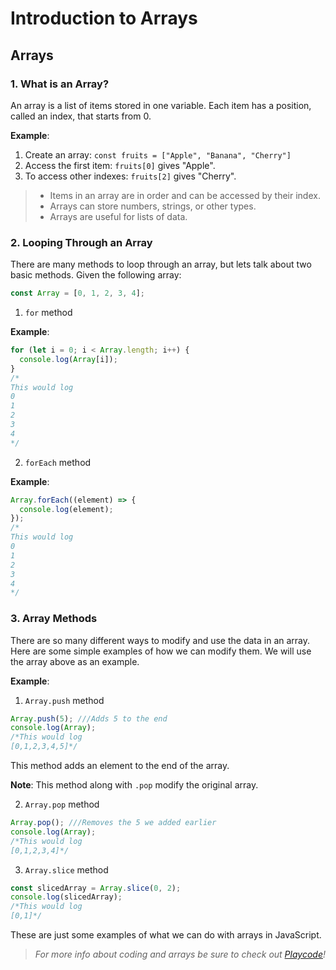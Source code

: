 # Introduction to Arrays

## Arrays

### 1. What is an Array?

An array is a list of items stored in one variable. Each item has a position, called an index, that starts from 0.

**Example**:

1. Create an array: `const fruits = ["Apple", "Banana", "Cherry"]`
2. Access the first item: `fruits[0]` gives "Apple".
3. To access other indexes: `fruits[2]` gives "Cherry".

> - Items in an array are in order and can be accessed by their index.
> - Arrays can store numbers, strings, or other types.
> - Arrays are useful for lists of data.

### 2. Looping Through an Array

There are many methods to loop through an array, but lets talk about two basic methods. Given the following array:

```js
const Array = [0, 1, 2, 3, 4];
```

1. `for` method

**Example**:

```js
for (let i = 0; i < Array.length; i++) {
  console.log(Array[i]);
}
/*
This would log
0
1
2
3
4
*/
```

2. `forEach` method

**Example**:

```js
Array.forEach((element) => {
  console.log(element);
});
/*
This would log
0
1
2
3
4
*/
```

### 3. Array Methods

There are so many different ways to modify and use the data in an array. Here are some simple examples of how we can modify them. We will use the array above as an example.

**Example**:

1. `Array.push` method

```js
Array.push(5); ///Adds 5 to the end
console.log(Array);
/*This would log
[0,1,2,3,4,5]*/
```

This method adds an element to the end of the array.

**Note**: This method along with `.pop` modify the original array.

2. `Array.pop` method

```js
Array.pop(); ///Removes the 5 we added earlier
console.log(Array);
/*This would log
[0,1,2,3,4]*/
```

3. `Array.slice` method

```js
const slicedArray = Array.slice(0, 2);
console.log(slicedArray);
/*This would log
[0,1]*/
```

These are just some examples of what we can do with arrays in JavaScript.

> _For more info about coding and arrays be sure to check out [Playcode](https://playcode.io/javascript/methods)!_
